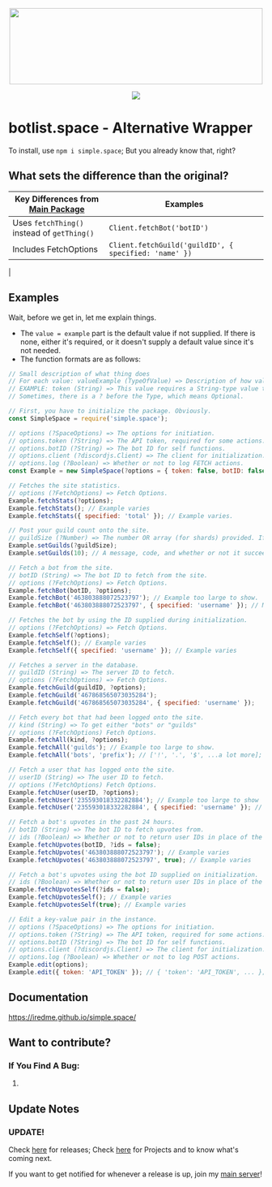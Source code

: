 <div style='text-align: center; '>
    <p>
        <img src='https://i.imgur.com/j5gEcTf.png' width=500 height=150>
    </p>
    <p>
        <a href='https://www.npmjs.com/package/simple.space'><img src='https://nodei.co/npm/simple.space.png'></a>
    </p>
</div>

# botlist.space - Alternative Wrapper

To install, use ``npm i simple.space``; But you already know that, right?

## What sets the difference than the original?

|Key Differences from [Main Package](https://www.npmjs.com/package/botlist.space)|Examples|
|-|-|
|Uses ``fetchThing()`` instead of ``getThing()``|``Client.fetchBot('botID')``|
|Includes FetchOptions|``Client.fetchGuild('guildID', { specified: 'name' })``|
|

## Examples

Wait, before we get in, let me explain things.

* The ``value = example`` part is the default value if not supplied. If there is none, either it's required, or it doesn't supply a default value since it's not needed.
* The function formats are as follows:
```js
// Small description of what thing does
// For each value: valueExample (TypeOfValue) => Description of how value affects function.
// EXAMPLE: token (String) => This value requires a String-type value to be passed in.
// Sometimes, there is a ? before the Type, which means Optional.
```

```js
// First, you have to initialize the package. Obviously.
const SimpleSpace = require('simple.space');

// options (?SpaceOptions) => The options for initiation.
// options.token (?String) => The API token, required for some actions.
// options.botID (?String) => The bot ID for self functions.
// options.client (?discordjs.Client) => The client for initialization. Used for shortcut of setGuilds() without needing to supply a value.
// options.log (?Boolean) => Whether or not to log FETCH actions.
const Example = new SimpleSpace(?options = { token: false, botID: false, client: false, log: false}); // Example varies

// Fetches the site statistics.
// options (?FetchOptions) => Fetch Options.
Example.fetchStats(?options);
Example.fetchStats(); // Example varies
Example.fetchStats({ specified: 'total' }); // Example varies.

// Post your guild count onto the site.
// guildSize (?Number) => The number OR array (for shards) provided. If you provide a client object on initialization, this is not needed. Providing a value overrides the autofill.
Example.setGuilds(?guildSize);
Example.setGuilds(10); // A message, code, and whether or not it succeeded.

// Fetch a bot from the site.
// botID (String) => The bot ID to fetch from the site.
// options (?FetchOptions) => Fetch Options.
Example.fetchBot(botID, ?options);
Example.fetchBot('463803888072523797'); // Example too large to show.
Example.fetchBot('463803888072523797', { specified: 'username' }); // Moddy ©

// Fetches the bot by using the ID supplied during initialization.
// options (?FetchOptions) => Fetch Options.
Example.fetchSelf(?options);
Example.fetchSelf(); // Example varies
Example.fetchSelf({ specified: 'username' }); // Example varies

// Fetches a server in the database.
// guildID (String) => The server ID to fetch.
// options (?FetchOptions) => Fetch Options.
Example.fetchGuild(guildID, ?options);
Example.fetchGuild('467868565073035284');
Example.fetchGuild('467868565073035284', { specified: 'username' });

// Fetch every bot that had been logged onto the site.
// kind (String) => To get either "bots" or "guilds"
// options (?FetchOptions) Fetch Options.
Example.fetchAll(kind, ?options);
Example.fetchAll('guilds'); // Example too large to show.
Example.fetchAll('bots', 'prefix'); // ['!', '.', '$', ...a lot more];

// Fetch a user that has logged onto the site.
// userID (String) => The user ID to fetch.
// options (?FetchOptions) Fetch Options.
Example.fetchUser(userID, ?options);
Example.fetchUser('235593018332282884'); // Example too large to show
Example.fetchUser('235593018332282884', { specified: 'username' }); // iRED

// Fetch a bot's upvotes in the past 24 hours.
// botID (String) => The bot ID to fetch upvotes from.
// ids (?Boolean) => Whether or not to return user IDs in place of the user objects.
Example.fetchUpvotes(botID, ?ids = false);
Example.fetchUpvotes('463803888072523797'); // Example varies
Example.fetchUpvotes('463803888072523797', true); // Example varies

// Fetch a bot's upvotes using the bot ID supplied on initialization.
// ids (?Boolean) => Whether or not to return user IDs in place of the user objects.
Example.fetchUpvotesSelf(?ids = false);
Example.fetchUpvotesSelf(); // Example varies
Example.fetchUpvotesSelf(true); // Example varies

// Edit a key-value pair in the instance.
// options (?SpaceOptions) => The options for initiation.
// options.token (?String) => The API token, required for some actions.
// options.botID (?String) => The bot ID for self functions.
// options.client (?discordjs.Client) => The client for initialization. Used for shortcut of setGuilds() without needing to supply a value.
// options.log (?Boolean) => Whether or not to log POST actions.
Example.edit(options);
Example.edit({ token: 'API_TOKEN' }); // { 'token': 'API_TOKEN', ... };
```

## Documentation

https://iredme.github.io/simple.space/

## Want to contribute?

### If You Find A Bug:

1)

## Update Notes

### UPDATE!

Check [here](https://github.com/iREDMe/simple.space/releases) for releases; Check [here](https://github.com/iREDMe/simple.space/projects) for Projects and to know what's coming next.

If you want to get notified for whenever a release is up, join my [main server](https://discord.gg/eB3gK72)!
